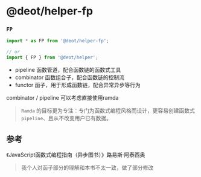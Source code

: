 # @deot/helper-fp

### `FP`
```js
import * as FP from '@deot/helper-fp';
```
```js
// or
import { FP } from '@deot/helper';
```

- pipeline 函数管道，配合函数链的函数式工具
- combinator 函数组合子，配合函数链的控制流
- functor 函子，用于形成函数链，配合异常异步等行为

combinator / pipeline 可以考虑直接使用ramda

> `Ramda` 的目标更为专注：专门为函数式编程风格而设计，更容易创建函数式 `pipeline`、且从不改变用户已有数据。

## 参考

《JavaScript函数式编程指南（异步图书）》路易斯·阿泰西奥
> 我个人对函子部分的理解和本书不太一致，做了部分修改